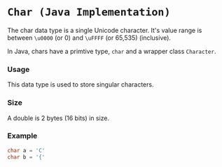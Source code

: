 # `Char (Java Implementation)`
The char data type is a single Unicode character. It's value range is between `\u0000` (or 0) and `\uFFFF` (or 65,535) (inclusive).

In Java, chars have a primtive type, `char` and a wrapper class `Character`.

### Usage
This data type is used to store singular characters.

### Size
A double is 2 bytes (16 bits) in size.

### Example
```java
char a = 'C'
char b = '{'
```
